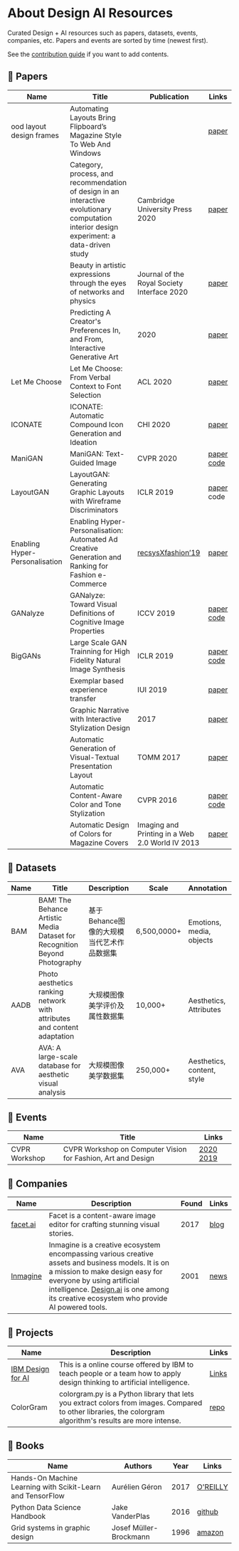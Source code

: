 # About Design AI Resources

Curated Design + AI resources such as papers, datasets, events, companies, etc. Papers and events are sorted by time (newest first). 

See the [contribution guide](contribute-guide.md) if you want to add contents.

## 📃 Papers

| Name | Title | Publication | Links |  
| --- | --- | --- | --- |  
| ood layout design frames  | Automating Layouts Bring Flipboard’s Magazine Style To Web And Windows |  | [paper](https://techcrunch.com/2014/03/23/layout-in-flipboard-for-web-and-windows/) | 
|  | Category, process, and recommendation of design in an interactive evolutionary computation interior design experiment: a data-driven study | Cambridge University Press 2020 | [paper](https://doi.org/10.1017/S0890060420000050) | 
|  | Beauty in artistic expressions through the eyes of networks and physics | Journal of the Royal Society Interface  2020 | [paper](https://royalsocietypublishing.org/doi/pdf/10.1098/rsif.2019.0686) |  
|  | Predicting A Creator's Preferences In, and From, Interactive Generative Art | 2020 | [paper](https://arxiv.org/pdf/2003.01274.pdf) |  
| Let Me Choose | Let Me Choose: From Verbal Context to Font Selection | ACL 2020 | [paper](https://arxiv.org/pdf/2005.01151.pdf) |  
| ICONATE | ICONATE: Automatic Compound Icon Generation and Ideation | CHI 2020 | [paper](http://nxzhao.com/projects/ICONATE/) |  
| ManiGAN | ManiGAN: Text-Guided Image | CVPR 2020 |  [paper](https://arxiv.org/abs/1912.06203) [code](https://github.com/mrlibw/ManiGAN)|  
| LayoutGAN | LayoutGAN: Generating Graphic Layouts with Wireframe Discriminators | ICLR 2019 |  [paper](https://arxiv.org/pdf/1901.06767.pdf) code |  
| Enabling Hyper-Personalisation | Enabling Hyper-Personalisation: Automated Ad Creative Generation and Ranking for Fashion e-Commerce  | [recsysXfashion’19](https://zalandoresearch.github.io/fashionxrecsys/) | [paper](https://arxiv.org/pdf/1908.10139.pdf) |  
| GANalyze | GANalyze: Toward Visual Definitions of Cognitive Image Properties | ICCV 2019 | [paper](https://openaccess.thecvf.com/content_ICCV_2019/papers/Goetschalckx_GANalyze_Toward_Visual_Definitions_of_Cognitive_Image_Properties_ICCV_2019_paper.pdf) [code](https://github.com/LoreGoetschalckx/GANalyze) |  
| BigGANs | Large Scale GAN Trainning for High Fidelity Natural Image Synthesis | ICLR 2019 |  [paper](https://arxiv.org/pdf/1809.11096.pdf) [code](https://artbreeder.com/browse)|  
|  | Exemplar based experience transfer | IUI 2019 | [paper](https://dl.acm.org/doi/10.1145/3301275.3302300) |  
|  | Graphic Narrative with Interactive Stylization Design | 2017 | [paper](https://arxiv.org/pdf/1712.06654.pdf) |  
| | Automatic Generation of Visual-Textual Presentation Layout | TOMM 2017 | [paper](https://www.microsoft.com/en-us/research/wp-content/uploads/2016/08/a33-yang.pdf) |
|  | Automatic Content-Aware Color and Tone Stylization | CVPR 2016 | [paper](https://www.cv-foundation.org/openaccess/content_cvpr_2016/papers/Lee_Automatic_Content-Aware_Color_CVPR_2016_paper.pdf) [code](https://github.com/jinyu121/ACACTS) |  
|  | Automatic Design of Colors for Magazine Covers | Imaging and Printing in a Web 2.0 World IV 2013 | [paper](http://people.csail.mit.edu/jahanian/papers/Jahanian_ColorDesign_ADoMC_EI2013.pdf) |  

## 🎯 Datasets

| Name | Title | Description | Scale | Annotation | Year | Links |  
| --- | --- | --- | --- | --- | --- | --- |  
| BAM | BAM! The Behance Artistic Media Dataset for Recognition Beyond Photography | 基于Behance图像的大规模当代艺术作品数据集 | 6,500,0000+ | Emotions, media, objects | 2017 | [paper](https://arxiv.org/pdf/1704.08614.pdf) [download](https://bam-dataset.org/) |  
| AADB | Photo aesthetics ranking network with attributes and content adaptation | 大规模图像美学评价及属性数据集 | 10,000+ | Aesthetics, Attributes | 2016 | [paper](https://arxiv.org/pdf/1606.01621.pdf) [download](https://github.com/aimerykong/deepImageAestheticsAnalysis) |
| AVA | AVA: A large-scale database for aesthetic visual analysis | 大规模图像美学数据集 | 250,000+ | Aesthetics, content, style | 2012 |  [paper](http://refbase.cvc.uab.es/files/MMP2012a.pdf) download |  

## 🎈 Events

| Name | Title | Links |
| --- | --- | --- |  
| CVPR Workshop | CVPR Workshop on Computer Vision for Fashion, Art and Design | [2020](https://sites.google.com/view/cvcreative2020) [2019](TBA)|  

## 🏢 Companies

| Name | Description | Found | Links |
| --- | --- | --- | --- |
| [facet.ai](https://facet.ai/) | Facet is a content-aware image editor for crafting stunning visual stories. | 2017 | [blog](https://medium.com/facet-ai) |
| [Inmagine](https://www.inmagine.com/) | Inmagine is a creative ecosystem encompassing various creative assets and business models. It is on a mission to make design easy for everyone by using artificial intelligence. [Design.ai](https://designs.ai/en) is one among its creative ecosystem who provide AI powered tools.  | 2001 | [news](https://www.techinasia.com/malaysian-husband-wife-bootstrapped-worlds-top-stock-image-players) |





## 📂 Projects

| Name | Description | Links |  
| --- | --- | --- |  
| [IBM Design for AI](https://www.ibm.com/design/ai/) | This is a online course offered by IBM to teach people or a team how to apply design thinking to artificial intelligence.  | [Links](https://www.ibm.com/design/ai/)|
| ColorGram | colorgram.py is a Python library that lets you extract colors from images. Compared to other libraries, the colorgram algorithm's results are more intense. |  [repo](https://github.com/obskyr/colorgram.py) |  




## :orange_book: Books

| Name | Authors | Year | Links |  
| --- | --- | --- | --- |  
| Hands-On Machine Learning with Scikit-Learn and TensorFlow | Aurélien Géron | 2017 | [O'REILLY](https://www.oreilly.com/library/view/hands-on-machine-learning/9781491962282/) |
| Python Data Science Handbook | Jake VanderPlas | 2016 | [github](https://jakevdp.github.io/PythonDataScienceHandbook/) |  
| Grid systems in graphic design | Josef Müller-Brockmann | 1996 |  [amazon](https://www.amazon.com/Grid-systems-graphic-design-communication/dp/3721201450) |  
